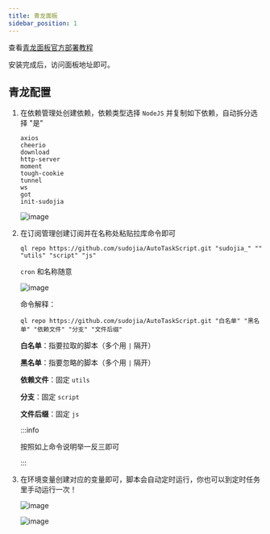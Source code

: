 ```yaml
---
title: 青龙面板
sidebar_position: 1
---
```


查看[青龙面板官方部署教程](https://github.com/whyour/qinglong?tab=readme-ov-file#%E9%83%A8%E7%BD%B2)

安装完成后，访问面板地址即可。

## 青龙配置

1. 在依赖管理处创建依赖，依赖类型选择 `NodeJS` 并复制如下依赖，自动拆分选择 "是"

   ```shell
   axios
   cheerio
   download
   http-server
   moment
   tough-cookie
   tunnel
   ws
   got
   init-sudojia
   ```

   ![image](https://pic.rmb.bdstatic.com/bjh/240723/4139e8f0db8ec49c95d8aa56f0cdc6e78406.png)

2. 在订阅管理创建订阅并在名称处粘贴拉库命令即可

   ```shell
   ql repo https://github.com/sudojia/AutoTaskScript.git "sudojia_" "" "utils" "script" "js"
   ```

   `cron` 和名称随意

   ![image](https://pic.rmb.bdstatic.com/bjh/240723/13f815269652d6f3f896280ae651b1211516.png)

   命令解释：

   ```shell
   ql repo https://github.com/sudojia/AutoTaskScript.git "白名单" "黑名单" "依赖文件" "分支" "文件后缀"
   ```

   **白名单**：指要拉取的脚本（多个用 `|` 隔开）

   **黑名单**：指要忽略的脚本（多个用 `|` 隔开）

   **依赖文件**：固定 `utils`

   **分支**：固定 `script`

   **文件后缀**：固定 `js`

   :::info

   按照如上命令说明举一反三即可

   :::

3. 在环境变量创建对应的变量即可，脚本会自动定时运行，你也可以到定时任务里手动运行一次！

   ![image](https://pic.rmb.bdstatic.com/bjh/240723/93139f27658991b5b6b57cfa65f6e6552070.png)

   ![image](https://pic.rmb.bdstatic.com/bjh/240723/ed29d89af957f7818be7fd083f4ea10a1117.png)
